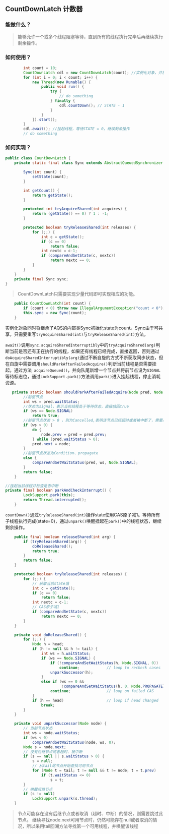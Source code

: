 ## CountDownLatch 计数器

### 能做什么？

>能够允许一个或多个线程阻塞等待，直到所有的线程执行完毕后再继续执行剩余操作。

### 如何使用？

```java
        int count = 10;
        CountDownLatch cdl = new CountDownLatch(count); //实例化对象，并初始化STATE为count
        for (int i = 0; i < count; i++) {
            new Thread(new Runable() {
                public void run() {
                    try {
                        // do something
                    } finally {
                        cdl.countDown(); // STATE - 1
                    }
                }
            }).start();
        }
        cdl.await(); //挂起线程，等待STATE = 0，继续剩余操作
        // do something
```

### 如何实现？

```java
public class CountDownLatch {
    private static final class Sync extends AbstractQueuedSynchronizer {

        Sync(int count) {
            setState(count);
        }

        int getCount() {
            return getState();
        }

        protected int tryAcquireShared(int acquires) {
            return (getState() == 0) ? 1 : -1;
        }

        protected boolean tryReleaseShared(int releases) {
            for (;;) {
                int c = getState();
                if (c == 0)
                    return false;
                int nextc = c-1;
                if (compareAndSetState(c, nextc))
                    return nextc == 0;
            }
        }
    }
    private final Sync sync;
}
```

>CountDownLatch只需要实现少量代码即可实现相应的功能。

```java
    public CountDownLatch(int count) {
        if (count < 0) throw new IllegalArgumentException("count < 0");
        this.sync = new Sync(count);
    }
```

实例化对象同时将继承了AQS的内部类Sync初始化state为count。Sync由于可共享，只需要重写`tryAcquireShared(int)`与`tryReleaseShared(int)`方法。

`await()`调用`sync.acquireSharedInterruptibly`中的`tryAcquireShared(arg)`判断当前是否还有正在执行的线程，如果还有线程已经完成，直接返回，否则通过`doAcquireSharedInterruptibly(arg)`通过不断自旋的方式不断获取同步状态，但在自旋中需要调用`shouldParkAfterFailedAcquire()`判断当前线程是否需要挂起，通过方法`
acquireQueued()`，并向队尾新增一个节点并将前节点设为`SIGNAL`等待标志位，通过`LockSupport.park()`方法调用`park()`进入挂起线程，停止消耗资源。

```java
   private static boolean shouldParkAfterFailedAcquire(Node pred, Node node) {
        //前驱节点
        int ws = pred.waitStatus;
        //状态为signal，表示当前线程处于等待状态，直接放回true
        if (ws == Node.SIGNAL)
            return true;
        //前驱节点状态 > 0 ，则为Cancelled,表明该节点已经超时或者被中断了，需要从同步队列中取消
        if (ws > 0) {
            do {
                node.prev = pred = pred.prev;
            } while (pred.waitStatus > 0);
            pred.next = node;
        }
        //前驱节点状态为Condition、propagate
        else {
            compareAndSetWaitStatus(pred, ws, Node.SIGNAL);
        }
        return false;
    }
```

```java
//挂起当前线程并检查是否中断
private final boolean parkAndCheckInterrupt() {
        LockSupport.park(this);
        return Thread.interrupted();
    }
```

`countDown()`通过`tryReleaseShared(int)`操作state使用CAS原子减1。等待所有子线程执行完成(state=0)，通过`unpark()`唤醒挂起在`park()`中的线程状态，继续剩余操作。
```java
    public final boolean releaseShared(int arg) {
        if (tryReleaseShared(arg)) {
            doReleaseShared();
            return true;
        }
        return false;
    }
```
```java
    protected boolean tryReleaseShared(int releases) {
        for (;;) {
            // 获取当前state值
            int c = getState();
            if (c == 0)
                return false;
            int nextc = c-1;
            // CAS原子减1
            if (compareAndSetState(c, nextc))
                return nextc == 0;
        }
    }
```
```java
    private void doReleaseShared() {
        for (;;) {
            Node h = head;
            if (h != null && h != tail) {
                int ws = h.waitStatus;
                if (ws == Node.SIGNAL) {
                    if (!compareAndSetWaitStatus(h, Node.SIGNAL, 0))
                        continue;            // loop to recheck cases
                    unparkSuccessor(h);
                }
                else if (ws == 0 &&
                         !compareAndSetWaitStatus(h, 0, Node.PROPAGATE))
                    continue;                // loop on failed CAS
            }
            if (h == head)                   // loop if head changed
                break;
        }
    }
```
```java
    private void unparkSuccessor(Node node) {
        // 当前节点状态
        int ws = node.waitStatus;
        if (ws < 0)
            compareAndSetWaitStatus(node, ws, 0);
        Node s = node.next;
        // 没有后继节点或者超时、被中断
        if (s == null || s.waitStatus > 0) {
            s = null;
            // 从tail尾节点开始查找可用节点
            for (Node t = tail; t != null && t != node; t = t.prev)
                if (t.waitStatus <= 0)
                    s = t;
        }
        // 唤醒后继节点
        if (s != null)
            LockSupport.unpark(s.thread);
    }
```
>节点可能存在没有后继节点或者取消（超时、中断）的情况，则需要跳过此节点。
>继续寻找node.next可用节点时，仍然可能存在null或者取消的情况，所以采用tail回溯方法寻找第一个可用线程，并唤醒该线程

